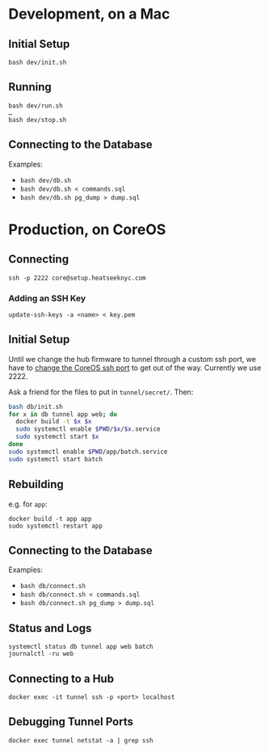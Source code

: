 
# Development, on a Mac

## Initial Setup

    bash dev/init.sh

## Running

    bash dev/run.sh
    …
    bash dev/stop.sh

## Connecting to the Database
Examples:
- `bash dev/db.sh`
- `bash dev/db.sh < commands.sql`
- `bash dev/db.sh pg_dump > dump.sql`


# Production, on CoreOS

## Connecting

`ssh -p 2222 core@setup.heatseeknyc.com`

### Adding an SSH Key

`update-ssh-keys -a <name> < key.pem`

## Initial Setup
Until we change the hub firmware to tunnel through a custom ssh port, we have to [change the CoreOS ssh port](https://coreos.com/os/docs/latest/customizing-sshd.html) to get out of the way. Currently we use 2222.

Ask a friend for the files to put in `tunnel/secret/`. Then:

```bash
bash db/init.sh
for x in db tunnel app web; do
  docker build -t $x $x
  sudo systemctl enable $PWD/$x/$x.service
  sudo systemctl start $x
done
sudo systemctl enable $PWD/app/batch.service
sudo systemctl start batch
```

## Rebuilding
e.g. for `app`:

    docker build -t app app
    sudo systemctl restart app

## Connecting to the Database
Examples:
- `bash db/connect.sh`
- `bash db/connect.sh < commands.sql`
- `bash db/connect.sh pg_dump > dump.sql`

## Status and Logs

    systemctl status db tunnel app web batch
    journalctl -ru web

## Connecting to a Hub

    docker exec -it tunnel ssh -p <port> localhost

## Debugging Tunnel Ports

    docker exec tunnel netstat -a | grep ssh
